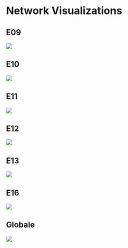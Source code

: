 # Network Visualizations
## E09

![](Networks/E09.png)

## E10

![](Networks/E10.png)

## E11

![](Networks/E11.png)

## E12

![](Networks/E12.png)

## E13

![](Networks/E13.png)

## E16

![](Networks/E16.png)

## Globale

![](Networks/finale.png)
